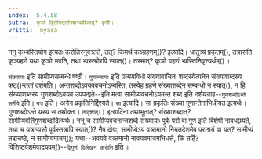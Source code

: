 ```yaml
---
index:  5.4.58
sutra:  कृञो द्वितीयतृतीयशभ्बवीजात्? कृषौ।
vritti:  nyasa
---
```


ननु कृभ्बस्तियोग इत्यतः करोतिरनुवत्र्तते, तत्? किमर्थं कञ्ग्रहणम्()? इत्यादि। धातुत्र्यं प्रकृतम्(), तत्रासति कृञ्ग्रहणे यथा कृञो भवति, तथा भ्वस्त्योरपि स्यात्()। तस्मात्? कृञो ग्रहणं भ्वस्तिनिवृत्त्यर्थम्()॥

`संक्यायाः` इति सामीप्यसम्बन्धे षष्ठी। `गुणान्तायाः` इति प्रत्ययविधौ संख्यावाचिनः शब्दस्येत्यनेन संख्याशब्दस्य षष्ठ()न्ततां दर्शयति। अन्तशब्दोऽवयववचनोऽप्यस्ति, तस्येह ग्रहणे संख्याशब्देन सम्बन्धो न स्यात्(), न हि संख्याशब्दस्य गुणशब्दोऽवयव उपपद्यते--इति मत्वा सामीप्यवचनोऽयमन्त शब्द इति दर्शयन्नाह--`गुणशब्दोऽन्ते समीपे` इति। `यत्र` इति। अनेन प्रकृतिनिर्द्दिश्यते। `सा` इत्यादि। सा प्रकृतिः संख्या गुणान्तेनाभिधीयत इत्यर्थः। गुणशब्दोऽन्ते यस्य स तथोक्तः। `तादृशात्()` इत्यादिना तथाभूतात्? संख्याशब्दात्? सामीप्यवर्त्तिगुणशब्दादित्यर्थः। ननु च सामीप्यवचनान्तशब्दे संख्यायाः पूर्वः परो वा गुण इति विशेषो नावधाय्र्यते, तथा च यत्राप्यसौ पूर्वस्तत्रापि स्यात्()? नैष दोषः; सामीप्येऽयं वत्र्तमानो नियतदेशमेव पराश्रयं वा यत्? सामीप्यं तदाचष्टे, न सामीप्यमात्रम्(); यथा--अवयवे वत्र्तमानो नावयवमात्रमभिधत्ते, किं तर्हि? विशिष्टवेशमेवादयवम्()--`द्विगुणं विलेखनं करोति` इति॥
